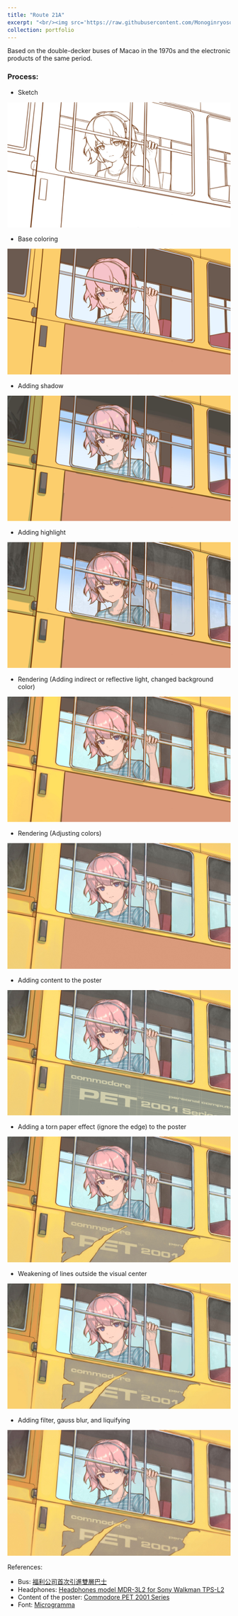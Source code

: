 ```yaml
---
title: "Route 21A"
excerpt: "<br/><img src='https://raw.githubusercontent.com/Monoginryoso/Monoginryoso.github.io/master/images/route_21a.jpg'>"
collection: portfolio
---
```

Based on the double-decker buses of Macao in the 1970s and the electronic products of the same period.

### Process: 

* Sketch
<img src='https://raw.githubusercontent.com/Monoginryoso/Monoginryoso.github.io/d5227794241839000a28d8e49a602a3e1a1be278/images/route_21a_sketch.jpg'>

* Base coloring
<img src='https://raw.githubusercontent.com/Monoginryoso/Monoginryoso.github.io/master/images/route_21a_basecolor.jpg'>

* Adding shadow
<img src='https://raw.githubusercontent.com/Monoginryoso/Monoginryoso.github.io/master/images/route_21a_shadow.jpg'>

* Adding highlight
<img src='https://raw.githubusercontent.com/Monoginryoso/Monoginryoso.github.io/master/images/route_21a_highlight.jpg'>

* Rendering (Adding indirect or reflective light, changed background color)
<img src='https://raw.githubusercontent.com/Monoginryoso/Monoginryoso.github.io/master/images/route_21a_rendering_1.jpg'>

* Rendering (Adjusting colors)
<img src='https://raw.githubusercontent.com/Monoginryoso/Monoginryoso.github.io/master/images/route_21a_rendering_2.jpg'>

* Adding content to the poster
<img src='https://raw.githubusercontent.com/Monoginryoso/Monoginryoso.github.io/master/images/route_21a_poster.jpg'>

* Adding a torn paper effect (ignore the edge) to the poster
<img src='https://raw.githubusercontent.com/Monoginryoso/Monoginryoso.github.io/master/images/route_21a_poster_torn.jpg'>

* Weakening of lines outside the visual center
<img src='https://raw.githubusercontent.com/Monoginryoso/Monoginryoso.github.io/master/images/route_21a_blur.jpg'>

* Adding filter, gauss blur, and liquifying
<img src='https://raw.githubusercontent.com/Monoginryoso/Monoginryoso.github.io/master/images/route_21a.jpg'>

References:
- Bus: [福利公司首次引進雙層巴士](https://www.macaumemory.mo/entries_7850f82c002642d283472dd3a8b713f2)
- Headphones: [Headphones model MDR-3L2 for Sony Walkman TPS-L2](https://collection.maas.museum/object/520373)
- Content of the poster: [Commodore PET 2001 Series](https://oldcomputers.net/pet2001.html)
- Font: [Microgramma](https://www.linotype.com/89986/microgramma-family.html)